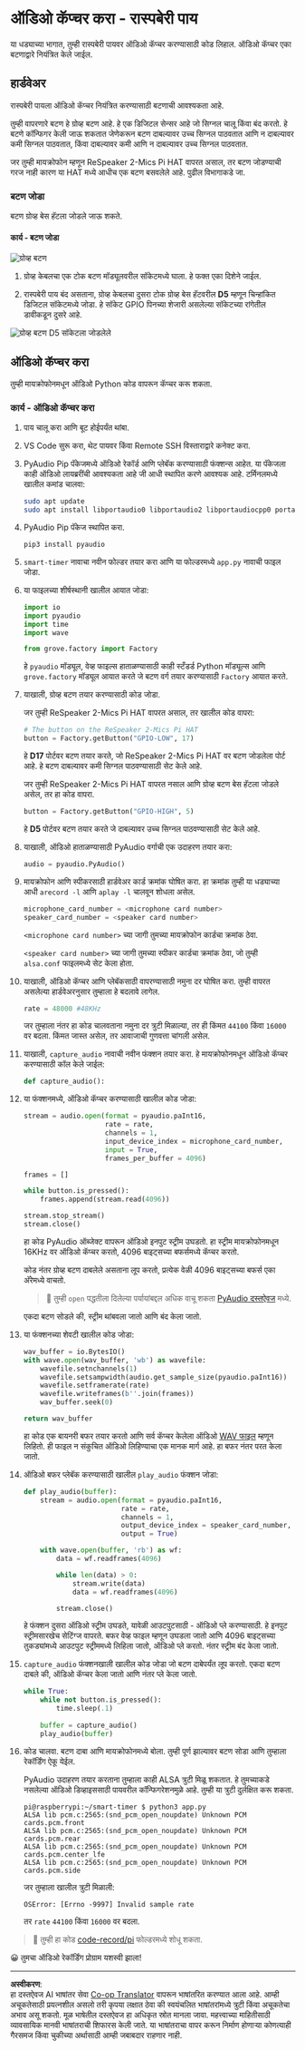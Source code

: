 <!--
CO_OP_TRANSLATOR_METADATA:
{
  "original_hash": "0ac0afcfb40cb5970ef4cb74f01c32e9",
  "translation_date": "2025-08-27T14:01:09+00:00",
  "source_file": "6-consumer/lessons/1-speech-recognition/pi-audio.md",
  "language_code": "mr"
}
-->
# ऑडिओ कॅप्चर करा - रास्पबेरी पाय

या धड्याच्या भागात, तुम्ही रास्पबेरी पायवर ऑडिओ कॅप्चर करण्यासाठी कोड लिहाल. ऑडिओ कॅप्चर एका बटणाद्वारे नियंत्रित केले जाईल.

## हार्डवेअर

रास्पबेरी पायला ऑडिओ कॅप्चर नियंत्रित करण्यासाठी बटणाची आवश्यकता आहे.

तुम्ही वापरणारे बटण हे ग्रोव्ह बटण आहे. हे एक डिजिटल सेन्सर आहे जो सिग्नल चालू किंवा बंद करतो. हे बटणे कॉन्फिगर केली जाऊ शकतात जेणेकरून बटण दाबल्यावर उच्च सिग्नल पाठवतात आणि न दाबल्यावर कमी सिग्नल पाठवतात, किंवा दाबल्यावर कमी आणि न दाबल्यावर उच्च सिग्नल पाठवतात.

जर तुम्ही मायक्रोफोन म्हणून ReSpeaker 2-Mics Pi HAT वापरत असाल, तर बटण जोडण्याची गरज नाही कारण या HAT मध्ये आधीच एक बटण बसवलेले आहे. पुढील विभागाकडे जा.

### बटण जोडा

बटण ग्रोव्ह बेस हॅटला जोडले जाऊ शकते.

#### कार्य - बटण जोडा

![ग्रोव्ह बटण](../../../../../translated_images/grove-button.a70cfbb809a8563681003250cf5b06d68cdcc68624f9e2f493d5a534ae2da1e5.mr.png)

1. ग्रोव्ह केबलचा एक टोक बटण मॉड्यूलवरील सॉकेटमध्ये घाला. हे फक्त एका दिशेने जाईल.

1. रास्पबेरी पाय बंद असताना, ग्रोव्ह केबलचा दुसरा टोक ग्रोव्ह बेस हॅटवरील **D5** म्हणून चिन्हांकित डिजिटल सॉकेटमध्ये जोडा. हे सॉकेट GPIO पिनच्या शेजारी असलेल्या सॉकेटच्या रांगेतील डावीकडून दुसरे आहे.

![ग्रोव्ह बटण D5 सॉकेटला जोडलेले](../../../../../translated_images/pi-button.c7a1a4f55943341ce1baf1057658e9a205804d4131d258e820c93f951df0abf3.mr.png)

## ऑडिओ कॅप्चर करा

तुम्ही मायक्रोफोनमधून ऑडिओ Python कोड वापरून कॅप्चर करू शकता.

### कार्य - ऑडिओ कॅप्चर करा

1. पाय चालू करा आणि बूट होईपर्यंत थांबा.

1. VS Code सुरू करा, थेट पायवर किंवा Remote SSH विस्ताराद्वारे कनेक्ट करा.

1. PyAudio Pip पॅकेजमध्ये ऑडिओ रेकॉर्ड आणि प्लेबॅक करण्यासाठी फंक्शन्स आहेत. या पॅकेजला काही ऑडिओ लायब्ररींची आवश्यकता आहे जी आधी स्थापित करणे आवश्यक आहे. टर्मिनलमध्ये खालील कमांड चालवा:

    ```sh
    sudo apt update
    sudo apt install libportaudio0 libportaudio2 libportaudiocpp0 portaudio19-dev libasound2-plugins --yes 
    ```

1. PyAudio Pip पॅकेज स्थापित करा.

    ```sh
    pip3 install pyaudio
    ```

1. `smart-timer` नावाचा नवीन फोल्डर तयार करा आणि या फोल्डरमध्ये `app.py` नावाची फाइल जोडा.

1. या फाइलच्या शीर्षस्थानी खालील आयात जोडा:

    ```python
    import io
    import pyaudio
    import time
    import wave
    
    from grove.factory import Factory
    ```

    हे `pyaudio` मॉड्यूल, वेव्ह फाइल्स हाताळण्यासाठी काही स्टँडर्ड Python मॉड्यूल्स आणि `grove.factory` मॉड्यूल आयात करते जे बटण वर्ग तयार करण्यासाठी `Factory` आयात करते.

1. याखाली, ग्रोव्ह बटण तयार करण्यासाठी कोड जोडा.

    जर तुम्ही ReSpeaker 2-Mics Pi HAT वापरत असाल, तर खालील कोड वापरा:

    ```python
    # The button on the ReSpeaker 2-Mics Pi HAT
    button = Factory.getButton("GPIO-LOW", 17)
    ```

    हे **D17** पोर्टवर बटण तयार करते, जो ReSpeaker 2-Mics Pi HAT वर बटण जोडलेला पोर्ट आहे. हे बटण दाबल्यावर कमी सिग्नल पाठवण्यासाठी सेट केले आहे.

    जर तुम्ही ReSpeaker 2-Mics Pi HAT वापरत नसाल आणि ग्रोव्ह बटण बेस हॅटला जोडले असेल, तर हा कोड वापरा.

    ```python
    button = Factory.getButton("GPIO-HIGH", 5)
    ```

    हे **D5** पोर्टवर बटण तयार करते जे दाबल्यावर उच्च सिग्नल पाठवण्यासाठी सेट केले आहे.

1. याखाली, ऑडिओ हाताळण्यासाठी PyAudio वर्गाची एक उदाहरण तयार करा:

    ```python
    audio = pyaudio.PyAudio()
    ```

1. मायक्रोफोन आणि स्पीकरसाठी हार्डवेअर कार्ड क्रमांक घोषित करा. हा क्रमांक तुम्ही या धड्याच्या आधी `arecord -l` आणि `aplay -l` चालवून शोधला असेल.

    ```python
    microphone_card_number = <microphone card number>
    speaker_card_number = <speaker card number>
    ```

    `<microphone card number>` च्या जागी तुमच्या मायक्रोफोन कार्डचा क्रमांक ठेवा.

    `<speaker card number>` च्या जागी तुमच्या स्पीकर कार्डचा क्रमांक ठेवा, जो तुम्ही `alsa.conf` फाइलमध्ये सेट केला होता.

1. याखाली, ऑडिओ कॅप्चर आणि प्लेबॅकसाठी वापरण्यासाठी नमुना दर घोषित करा. तुम्ही वापरत असलेल्या हार्डवेअरनुसार तुम्हाला हे बदलावे लागेल.

    ```python
    rate = 48000 #48KHz
    ```

    जर तुम्हाला नंतर हा कोड चालवताना नमुना दर त्रुटी मिळाल्या, तर ही किंमत `44100` किंवा `16000` वर बदला. किंमत जास्त असेल, तर आवाजाची गुणवत्ता चांगली असेल.

1. याखाली, `capture_audio` नावाची नवीन फंक्शन तयार करा. हे मायक्रोफोनमधून ऑडिओ कॅप्चर करण्यासाठी कॉल केले जाईल:

    ```python
    def capture_audio():
    ```

1. या फंक्शनमध्ये, ऑडिओ कॅप्चर करण्यासाठी खालील कोड जोडा:

    ```python
    stream = audio.open(format = pyaudio.paInt16,
                        rate = rate,
                        channels = 1, 
                        input_device_index = microphone_card_number,
                        input = True,
                        frames_per_buffer = 4096)

    frames = []

    while button.is_pressed():
        frames.append(stream.read(4096))

    stream.stop_stream()
    stream.close()
    ```

    हा कोड PyAudio ऑब्जेक्ट वापरून ऑडिओ इनपुट स्ट्रीम उघडतो. हा स्ट्रीम मायक्रोफोनमधून 16KHz वर ऑडिओ कॅप्चर करतो, 4096 बाइट्सच्या बफर्समध्ये कॅप्चर करतो.

    कोड नंतर ग्रोव्ह बटण दाबलेले असताना लूप करतो, प्रत्येक वेळी 4096 बाइट्सच्या बफर्स एका अ‍ॅरेमध्ये वाचतो.

    > 💁 तुम्ही `open` पद्धतीला दिलेल्या पर्यायांबद्दल अधिक वाचू शकता [PyAudio दस्तऐवज](https://people.csail.mit.edu/hubert/pyaudio/docs/) मध्ये.

    एकदा बटण सोडले की, स्ट्रीम थांबवला जातो आणि बंद केला जातो.

1. या फंक्शनच्या शेवटी खालील कोड जोडा:

    ```python
    wav_buffer = io.BytesIO()
    with wave.open(wav_buffer, 'wb') as wavefile:
        wavefile.setnchannels(1)
        wavefile.setsampwidth(audio.get_sample_size(pyaudio.paInt16))
        wavefile.setframerate(rate)
        wavefile.writeframes(b''.join(frames))
        wav_buffer.seek(0)

    return wav_buffer
    ```

    हा कोड एक बायनरी बफर तयार करतो आणि सर्व कॅप्चर केलेला ऑडिओ [WAV फाइल](https://wikipedia.org/wiki/WAV) म्हणून लिहितो. ही फाइल न संकुचित ऑडिओ लिहिण्याचा एक मानक मार्ग आहे. हा बफर नंतर परत केला जातो.

1. ऑडिओ बफर प्लेबॅक करण्यासाठी खालील `play_audio` फंक्शन जोडा:

    ```python
    def play_audio(buffer):
        stream = audio.open(format = pyaudio.paInt16,
                            rate = rate,
                            channels = 1,
                            output_device_index = speaker_card_number,
                            output = True)
    
        with wave.open(buffer, 'rb') as wf:
            data = wf.readframes(4096)
    
            while len(data) > 0:
                stream.write(data)
                data = wf.readframes(4096)
    
            stream.close()
    ```

    हे फंक्शन दुसरा ऑडिओ स्ट्रीम उघडते, यावेळी आउटपुटसाठी - ऑडिओ प्ले करण्यासाठी. हे इनपुट स्ट्रीमसारखेच सेटिंग्ज वापरते. बफर वेव्ह फाइल म्हणून उघडला जातो आणि 4096 बाइट्सच्या तुकड्यांमध्ये आउटपुट स्ट्रीममध्ये लिहिला जातो, ऑडिओ प्ले करतो. नंतर स्ट्रीम बंद केला जातो.

1. `capture_audio` फंक्शनखाली खालील कोड जोडा जो बटण दाबेपर्यंत लूप करतो. एकदा बटण दाबले की, ऑडिओ कॅप्चर केला जातो आणि नंतर प्ले केला जातो.

    ```python
    while True:
        while not button.is_pressed():
            time.sleep(.1)
        
        buffer = capture_audio()
        play_audio(buffer)
    ```

1. कोड चालवा. बटण दाबा आणि मायक्रोफोनमध्ये बोला. तुम्ही पूर्ण झाल्यावर बटण सोडा आणि तुम्हाला रेकॉर्डिंग ऐकू येईल.

    PyAudio उदाहरण तयार करताना तुम्हाला काही ALSA त्रुटी मिळू शकतात. हे तुमच्याकडे नसलेल्या ऑडिओ डिव्हाइससाठी पायवरील कॉन्फिगरेशनमुळे आहे. तुम्ही या त्रुटी दुर्लक्षित करू शकता.

    ```output
    pi@raspberrypi:~/smart-timer $ python3 app.py 
    ALSA lib pcm.c:2565:(snd_pcm_open_noupdate) Unknown PCM cards.pcm.front
    ALSA lib pcm.c:2565:(snd_pcm_open_noupdate) Unknown PCM cards.pcm.rear
    ALSA lib pcm.c:2565:(snd_pcm_open_noupdate) Unknown PCM cards.pcm.center_lfe
    ALSA lib pcm.c:2565:(snd_pcm_open_noupdate) Unknown PCM cards.pcm.side
    ```

    जर तुम्हाला खालील त्रुटी मिळाली:

    ```output
    OSError: [Errno -9997] Invalid sample rate
    ```

    तर `rate` `44100` किंवा `16000` वर बदला.

> 💁 तुम्ही हा कोड [code-record/pi](../../../../../6-consumer/lessons/1-speech-recognition/code-record/pi) फोल्डरमध्ये शोधू शकता.

😀 तुमचा ऑडिओ रेकॉर्डिंग प्रोग्राम यशस्वी झाला!

---

**अस्वीकरण**:  
हा दस्तऐवज AI भाषांतर सेवा [Co-op Translator](https://github.com/Azure/co-op-translator) वापरून भाषांतरित करण्यात आला आहे. आम्ही अचूकतेसाठी प्रयत्नशील असलो तरी कृपया लक्षात ठेवा की स्वयंचलित भाषांतरांमध्ये त्रुटी किंवा अचूकतेचा अभाव असू शकतो. मूळ भाषेतील दस्तऐवज हा अधिकृत स्रोत मानला जावा. महत्त्वाच्या माहितीसाठी व्यावसायिक मानवी भाषांतराची शिफारस केली जाते. या भाषांतराचा वापर करून निर्माण होणाऱ्या कोणत्याही गैरसमज किंवा चुकीच्या अर्थासाठी आम्ही जबाबदार राहणार नाही.